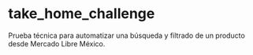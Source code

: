 # take_home_challenge
Prueba técnica para automatizar una búsqueda y filtrado de un producto desde Mercado Libre México.
